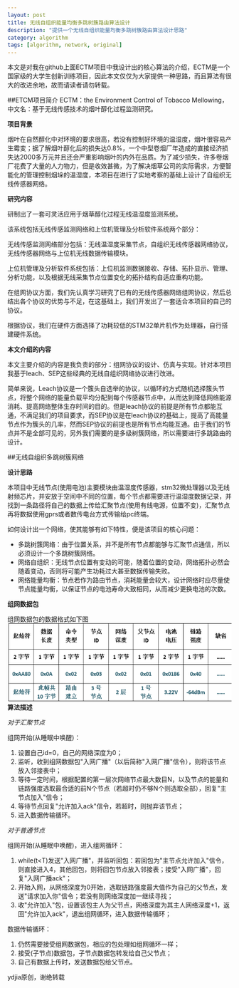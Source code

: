 ```yaml
---
layout: post
title: 无线自组织能量均衡多跳树簇路由算法设计
description: "提供一个无线自组织能量均衡多跳树簇路由算法设计思路"
category: algorithm
tags: [algorithm, network, original]
---
```

本文是对我在github上面ECTM项目中我设计出的核心算法的介绍，ECTM是一个国家级的大学生创新训练项目，因此本文仅仅为大家提供一种思路，而且算法有很大的改进余地，故而请读者请勿转载。

<!--more-->

##ETCM项目简介
ECTM：the Environment Control of Tobacco Mellowing，中文名：基于无线传感技术的烟叶醇化过程监测研究。


**项目背景**

烟叶在自然醇化中对环境的要求很高，若没有控制好环境的温湿度，烟叶很容易产生霉变；据了解烟叶醇化后的损失达0.8%，一个中型卷烟厂年造成的直接经济损失达2000多万元并且还会严重影响烟叶的内外在品质。为了减少损失，许多卷烟厂花费了大量的人力物力，但是收效甚微，为了解决烟草公司的实际需求，方便智能化的管理控制烟垛的温湿度，本项目在进行了实地考察的基础上设计了自组织无线传感器网络。

**研究内容**

研制出了一套可灵活应用于烟草醇化过程无线温湿度监测系统。

该系统包括无线传感监测网络和上位机管理及分析软件系统两个部分：

无线传感监测网络部分包括：无线温湿度采集节点，自组织无线传感器网络协议，无线传感器网络与上位机无线数据传输模块。

上位机管理及分析软件系统包括：上位机监测数据接收、存储、拓扑显示、管理、分析功能，以及根据无线采集节点位置变化的拓扑结构自适应重构功能。

在组网协议方面，我们先认真学习研究了已有的无线传感器网络组网协议，然后总结出各个协议的优势与不足，在这基础上，我们开发出了一套适合本项目的自己的协议。

根据协议，我们在硬件方面选择了功耗较低的STM32单片机作为处理器，自行搭建硬件系统。

**本文介绍的内容**

本文主要介绍的内容是我负责的部分：组网协议的设计、仿真与实现。针对本项目我基于leach、SEP这些经典的无线自组织网络协议进行改进。

简单来说，Leach协议是一个簇头自选举的协议，以循环的方式随机选择簇头节点，将整个网络的能量负载平均分配到每个传感器节点中，从而达到降低网络能源消耗、提高网络整体生存时间的目的。但是leach协议的前提是所有节点都能互通，不满足我们的项目要求，而SEP协议是在leach协议的基础上，提高了高能量节点作为簇头的几率，然而SEP协议的前提也是所有节点均能互通。由于我们的节点并不是全部可见的，另外我们需要的是多级树簇网络，所以需要进行多跳路由的设计。


##无线自组织多跳树簇网络

**设计思路**

本项目中无线节点(使用电池)主要模块由温湿度传感器，stm32微处理器以及无线射频芯片，并安放于空间中不同的位置，每个节点都需要进行温湿度数据记录，并找到一条路径将自己的数据上传给汇聚节点(使用有线电源，位置不变)，汇聚节点再将数据使用gprs或者数传电台方式传输给pc终端。

如何设计出一个网络，使其能够有如下特性，便是该项目的核心问题：

- 多跳树簇网络：由于位置关系，并不是所有节点都能够与汇聚节点通信，所以必须设计一个多跳树簇网络。
- 网络自组织：无线节点位置有变动的可能，随着位置的变动，网络拓扑必然会随着变动，否则将可能产生功耗过大甚至数据传输失败。
- 网络能量均衡：节点若作为路由节点，消耗能量会较大，设计网络时应尽量使节点能量均衡，以保证节点的电池寿命大致相同，从而减少更换电池的次数。

**组网数据包**

组网数据包的数据格式如下图
![datapackage](/assets/images/self-organized_network/networkpackage.png)
**算法描述**

*对于汇聚节点*

组网开始(从睡眠中唤醒)：

1. 设置自己id=0，自己的网络深度为0；
2. 监听，收到组网数据包"入网广播"（以后简称"入网广播"信令），则将该节点放入邻接表中；
3. 等待一定时间，根据配置的第一层次网络节点最大数目N，以及节点的能量和链路强度选取最合适的前N个节点（若超时仍不够N个则选取全部），回复"主节点加入"信令；
4. 等待节点回复"允许加入ack"信令，若超时，则抛弃该节点；
5. 进入数据传输循环。

*对于普通节点*

组网开始(从睡眠中唤醒)，进入组网循环：

1. while(t<T)发送"入网广播"，并监听回包：若回包为"主节点允许加入"信令，则直接进入4，其他回包，则将回包节点放入邻接表；接受"入网广播"，回复"入网广播ack"；
2. 开始入网，从网络深度为0开始，选取链路强度最大值作为自己的父节点，发送"请求加入你"信令；若没有则网络深度加一继续寻找；
3. 收"允许加入"包，设置该包主人为父节点，网络深度为其主人网络深度+1，返回"允许加入ack"，退出组网循环，进入数据传输循环；

数据传输循环：

1. 仍然需要接受组网数据包，相应的包处理如组网循环一样；
2. 接受(子节点)数据包，子节点数据包转发给自己父节点；
3. 自己有数据上传时，发送数据包给父节点。

ydjia原创，谢绝转载
